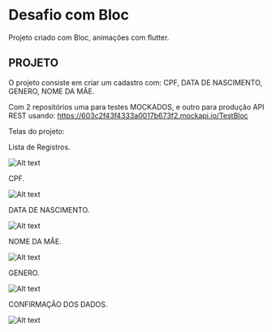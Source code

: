# Desafio com Bloc
Projeto criado com Bloc, animações com flutter.

## PROJETO

O projeto consiste em criar um cadastro com: CPF, DATA DE NASCIMENTO, GENERO, NOME DA MÃE.

Com 2 repositórios uma para testes MOCKADOS, e outro para produção API REST usando: https://603c2f43f4333a0017b673f2.mockapi.io/TestBloc

Telas do projeto:

Lista de Registros.

![Alt text](https://github.com/aldovieir/desafio_bloc/blob/main/assets/lista.jpg?raw=true "LISTA DE REGISTROS")

CPF.

![Alt text](https://github.com/aldovieir/desafio_bloc/blob/main/assets/cpf.jpg?raw=true "CPF")

DATA DE NASCIMENTO.

![Alt text](https://github.com/aldovieir/desafio_bloc/blob/main/assets/nascimento.jpg?raw=true "DATA DE NASCIMENTO")

NOME DA MÃE.

![Alt text](https://github.com/aldovieir/desafio_bloc/blob/main/assets/nomemae.jpg?raw=true "NOME DA MÃE")

GENERO.

![Alt text](https://github.com/aldovieir/desafio_bloc/blob/main/assets/genero.jpg?raw=true "GENERO")

CONFIRMAÇÃO DOS DADOS.

![Alt text](https://github.com/aldovieir/desafio_bloc/blob/main/assets/confirm.jpg?raw=true "CONFIRMAÇÃO DOS DADOS")






